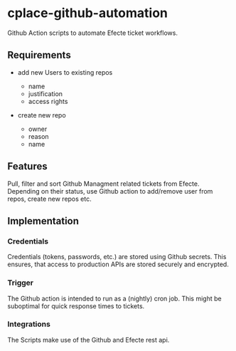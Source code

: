 # cplace-github-automation

Github Action scripts to automate Efecte ticket workflows.


## Requirements

- add new Users to existing repos
  - name
  - justification
  - access rights

- create new repo
  - owner
  - reason
  - name

## Features

Pull, filter and sort Github Managment related tickets from Efecte.
Depending on their status, use Github action to add/remove user from repos, create new repos etc.


## Implementation

### Credentials

Credentials (tokens, passwords, etc.) are stored using Github secrets. This ensures, that access to
production APIs are stored securely and encrypted.


### Trigger

The Github action is intended to run as a (nightly) cron job. This might be suboptimal for
quick response times to tickets.


### Integrations

The Scripts make use of the Github and Efecte rest api.